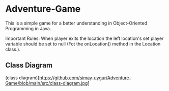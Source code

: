 # Adventure-Game
This is a simple game for a better understanding in Object-Oriented Programming in Java.


Important Rules: When player exits the location the left location's set player variable should be set to null (Fot the onLocation() method in the Location class.).

## Class Diagram
(class diagram)[https://github.com/simay-uygur/Adventure-Game/blob/main/src/class-diagram.jpg]